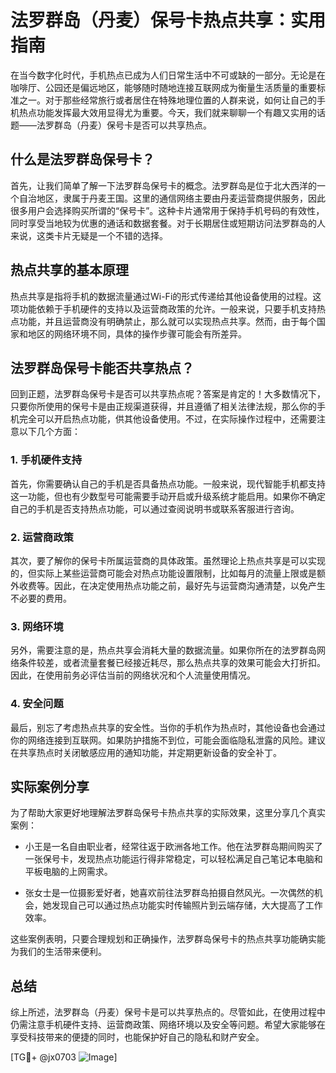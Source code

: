 # 法罗群岛（丹麦）保号卡热点共享：实用指南

在当今数字化时代，手机热点已成为人们日常生活中不可或缺的一部分。无论是在咖啡厅、公园还是偏远地区，能够随时随地连接互联网成为衡量生活质量的重要标准之一。对于那些经常旅行或者居住在特殊地理位置的人群来说，如何让自己的手机热点功能发挥最大效用显得尤为重要。今天，我们就来聊聊一个有趣又实用的话题——法罗群岛（丹麦）保号卡是否可以共享热点。

## 什么是法罗群岛保号卡？

首先，让我们简单了解一下法罗群岛保号卡的概念。法罗群岛是位于北大西洋的一个自治地区，隶属于丹麦王国。这里的通信网络主要由丹麦运营商提供服务，因此很多用户会选择购买所谓的“保号卡”。这种卡片通常用于保持手机号码的有效性，同时享受当地较为优惠的通话和数据套餐。对于长期居住或短期访问法罗群岛的人来说，这类卡片无疑是一个不错的选择。

## 热点共享的基本原理

热点共享是指将手机的数据流量通过Wi-Fi的形式传递给其他设备使用的过程。这项功能依赖于手机硬件的支持以及运营商政策的允许。一般来说，只要手机支持热点功能，并且运营商没有明确禁止，那么就可以实现热点共享。然而，由于每个国家和地区的网络环境不同，具体的操作步骤可能会有所差异。

## 法罗群岛保号卡能否共享热点？

回到正题，法罗群岛保号卡是否可以共享热点呢？答案是肯定的！大多数情况下，只要你所使用的保号卡是由正规渠道获得，并且遵循了相关法律法规，那么你的手机完全可以开启热点功能，供其他设备使用。不过，在实际操作过程中，还需要注意以下几个方面：

### 1. **手机硬件支持**
   首先，你需要确认自己的手机是否具备热点功能。一般来说，现代智能手机都支持这一功能，但也有少数型号可能需要手动开启或升级系统才能启用。如果你不确定自己的手机是否支持热点功能，可以通过查阅说明书或联系客服进行咨询。

### 2. **运营商政策**
   其次，要了解你的保号卡所属运营商的具体政策。虽然理论上热点共享是可以实现的，但实际上某些运营商可能会对热点功能设置限制，比如每月的流量上限或是额外收费等。因此，在决定使用热点功能之前，最好先与运营商沟通清楚，以免产生不必要的费用。

### 3. **网络环境**
   另外，需要注意的是，热点共享会消耗大量的数据流量。如果你所在的法罗群岛网络条件较差，或者流量套餐已经接近耗尽，那么热点共享的效果可能会大打折扣。因此，在使用前务必评估当前的网络状况和个人流量使用情况。

### 4. **安全问题**
   最后，别忘了考虑热点共享的安全性。当你的手机作为热点时，其他设备也会通过你的网络连接到互联网。如果防护措施不到位，可能会面临隐私泄露的风险。建议在共享热点时关闭敏感应用的通知功能，并定期更新设备的安全补丁。

## 实际案例分享

为了帮助大家更好地理解法罗群岛保号卡热点共享的实际效果，这里分享几个真实案例：

- 小王是一名自由职业者，经常往返于欧洲各地工作。他在法罗群岛期间购买了一张保号卡，发现热点功能运行得非常稳定，可以轻松满足自己笔记本电脑和平板电脑的上网需求。
  
- 张女士是一位摄影爱好者，她喜欢前往法罗群岛拍摄自然风光。一次偶然的机会，她发现自己可以通过热点功能实时传输照片到云端存储，大大提高了工作效率。

这些案例表明，只要合理规划和正确操作，法罗群岛保号卡的热点共享功能确实能为我们的生活带来便利。

## 总结

综上所述，法罗群岛（丹麦）保号卡是可以共享热点的。尽管如此，在使用过程中仍需注意手机硬件支持、运营商政策、网络环境以及安全等问题。希望大家能够在享受科技带来的便捷的同时，也能保护好自己的隐私和财产安全。

[TG💪+ @jx0703 ![Image](https://github.com/user-attachments/assets/dbca1d08-cadb-493c-b0ec-ad6f7a83f270)]